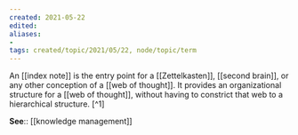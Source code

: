 ```yaml
---
created: 2021-05-22
edited: 
aliases:
-
tags: created/topic/2021/05/22, node/topic/term
---
```


An [[index note]] is the entry point for a [[Zettelkasten]], [[second brain]], or any other conception of a [[web of thought]]. It provides an organizational structure for a [[web of thought]], without having to constrict that web to a hierarchical structure. [^1]

**See**:: [[knowledge management]]

